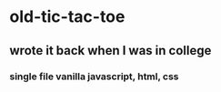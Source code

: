 # old-tic-tac-toe

## wrote it back when I was in college

### single file vanilla javascript, html, css
